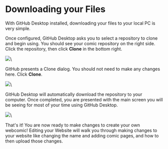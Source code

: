 # Downloading your Files

With GitHub Desktop installed, downloading your files to your local PC is very simple.

Once configured, GitHub Desktop asks you to select a repository to clone and begin using. You should see your comic repository on the right side. Click the repository, then click **Clone** in the bottom right.

![](https://raw.githubusercontent.com/ryanvilbrandt/comic_git/docs/docs/img/gitcomic09-clone-repo.jpeg)\


GitHub presents a Clone dialog. You should not need to make any changes here. Click **Clone**.

![](https://raw.githubusercontent.com/ryanvilbrandt/comic_git/docs/docs/img/gitcomic10-clone-repo-url.jpeg)\


GitHub Desktop will automatically download the repository to your computer. Once completed, you are presented with the main screen you will be seeing for most of your time using GitHub Desktop.

![](https://raw.githubusercontent.com/ryanvilbrandt/comic_git/docs/docs/img/uploading_your_comic/no_changes.png)\


That's it! You are now ready to make changes to create your own webcomic! Editing your Website will walk you through making changes to your website like changing the name and adding comic pages, and how to then upload those changes.
